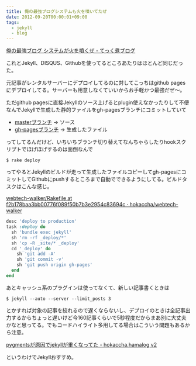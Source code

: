 ```yaml
---
title: 俺の最強ブログシステムも火を噴いてたぜ
date: 2012-09-20T00:00:01+09:00
tags:
  - jekyll
  - blog
---
```


[俺の最強ブログ システムが火を噴くぜ - てっく煮ブログ](http://tech.nitoyon.com/ja/blog/2012/09/20/moved-completed/)

これとJekyll、DISQUS、Githubを使ってるところあたりはほとんど同じだった。

元記事がレンタルサーバーにデプロイしてるのに対してこっちはgithub pagesにデプロイしてる。サーバーも用意しなくていいからお手軽かつ最強だぜ〜。

ただgithub pagesに直接Jekyllのソース上げるとplugin使えなかったりして不便なんでJekyllで生成した静的ファイルをgh-pagesブランチにコミットしていて

* [masterブランチ](https://github.com/hokaccha/webtech-walker) -> ソース
* [gh-pagesブランチ](https://github.com/hokaccha/webtech-walker/tree/gh-pages) -> 生成したファイル

ってしてるんだけど、いちいちブランチ切り替えてなんちゃらしたりhookスクリプトでほげほげするのは面倒なんで

    $ rake deploy

ってやるとJekyllのビルドが走って生成したファイルコピーしてgh-pagesにコミットしてGithubにpushするところまで自動でできるようにしてる。ビルドタスクはこんな感じ。

[webtech-walker/Rakefile at f2b178baa3bb00776f089f50b7b3e2954c83694c · hokaccha/webtech-walker](https://github.com/hokaccha/webtech-walker/blob/f2b178baa3bb00776f089f50b7b3e2954c83694c/Rakefile#L10-20)

```ruby
desc 'deploy to production'
task :deploy do
  sh 'bundle exec jekyll'
  sh 'rm -rf _deploy/*'
  sh 'cp -R _site/* _deploy'
  cd '_deploy' do
    sh 'git add -A'
    sh 'git commit -v'
    sh 'git push origin gh-pages'
  end
end
```


あとキャッシュ系のプラグインは使ってなくて、新しい記事書くときは

    $ jekyll --auto --server --limit_posts 3

とかすれば対象の記事を絞れるので遅くならないし、デプロイのときは全記事出力するからちょっと遅いけど今160記事くらいで5秒程度だからまあ別に大丈夫かなと思ってる。でもコードハイライト多用してる場合はこういう問題もあるから注意。

[pygmentsが原因でjekyllが重くなってた - hokaccha.hamalog v2](http://d.hatena.ne.jp/hokaccha/20120808/1344436656)

というわけでJekyllおすすめ。
